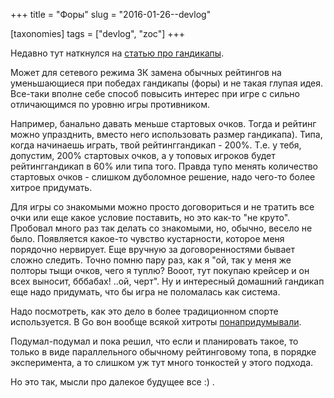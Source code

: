 +++
title = "Форы"
slug = "2016-01-26--devlog"

[taxonomies]
tags = ["devlog", "zoc"]
+++

Недавно тут наткнулся на
[статью про гандикапы](http://www.progamer.ru/dev/handicaps.htm).

Может для сетевого режима ЗК замена обычных рейтингов на уменьшающиеся
при победах гандикапы (форы) и не такая глупая идея. Все-таки вполне
себе способ повысить интерес при игре с сильно отличающимся по уровню
игры противником.

Например, банально давать меньше стартовых очков. Тогда и рейтинг можно
упразднить, вместо него использовать размер гандикапа). Типа, когда
начинаешь играть, твой рейтинггандикап - 200%. Т.е. у тебя, допустим,
200% стартовых очков, а у топовых игроков будет рейтинггандикап в 60%
или типа того. Правда тупо менять количество стартовых очков - слишком
дуболомное решение, надо чего-то более хитрое придумать.

Для игры со знакомыми можно просто договориться и не тратить все очки
или еще какое условие поставить, но это как-то "не круто". Пробовал
много раз так делать со знакомыми, но, обычно, весело не было.
Появляется какое-то чувство кустарности, которое меня порядочно
нервирует. Еще вручную за договоренностями бывает сложно следить. Точно
помню пару раз, как я "ой, так у меня же полторы тыщи очков, чего я
туплю? Вооот, тут покупаю крейсер и он всех выносит, бббабах! ..ой,
черт". Ну и интересный домашний гандикап еще надо придумать, что бы игра
не поломалась как система.

Надо посмотреть, как это дело в более традиционном спорте используется.
В Go вон вообще всякой хитроты
[понапридумывали](https://ru.wikipedia.org/wiki/%D0%A4%D0%BE%D1%80%D0%B0#.D0.A4.D0.BE.D1.80.D0.B0_.D0.B2_.D0.B3.D0.BE).

Подумал-подумал и пока решил, что если и планировать такое, то только в
виде параллельного обычному рейтинговому топа, в порядке эксперимента, а
то слишком уж тут много тонкостей у этого подхода.

Но это так, мысли про далекое будущее все :) .

